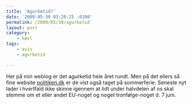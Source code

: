 ```yaml
---
title: 'Agurketid?'
date: '2009-05-30 03:20:25 -0100'
permalink: /2009/05/30/agurketid
layout: post
category:
    - kævl
tags:
    - avis
    - agurketid

---
```

Her på min weblog er det agurketid hele året rundt. Men på det ellers så fine website [politiken.dk](http://politiken.dk) er de vist også taget på sommerferie. Seneste nyt lader i hvertfald ikke skinne igennem at lidt under halvdelen af os skal stemme om et eller andet EU-noget og noget tronfølge-noget d. 7 juni.  

<amp-img alt="Agurketid"
  src="{{ site.baseurl }}{% link assets/post-images/agurketid.png %}"
  width="433"
  height="36">
